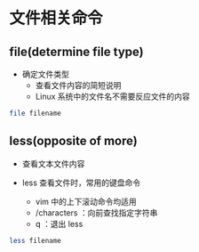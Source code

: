 # 文件相关命令

## file(determine file type)

* 确定文件类型
    * 查看文件内容的简短说明
    * Linux 系统中的文件名不需要反应文件的内容

```bash
file filename
```

## less(opposite of more)

* 查看文本文件内容

* less 查看文件时，常用的键盘命令
    * vim 中的上下滚动命令均适用
    * /characters ：向前查找指定字符串
    * q ：退出 less

```bash
less filename
```
